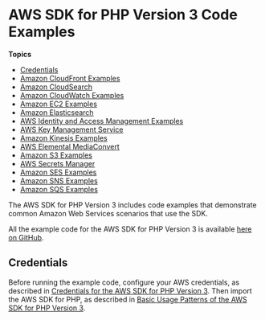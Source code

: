 # AWS SDK for PHP Version 3 Code Examples<a name="examples_index"></a>

**Topics**
+ [Credentials](#credentials)
+ [Amazon CloudFront Examples](cf-examples.md)
+ [Amazon CloudSearch](service_cloudsearch-custom-requests.md)
+ [Amazon CloudWatch Examples](cw-examples.md)
+ [Amazon EC2 Examples](ec2-examples.md)
+ [Amazon Elasticsearch](service_es-data-plane.md)
+ [AWS Identity and Access Management Examples](iam-examples.md)
+ [AWS Key Management Service](kms-examples.md)
+ [Amazon Kinesis Examples](kinesis-examples.md)
+ [AWS Elemental MediaConvert](emc-examples.md)
+ [Amazon S3 Examples](s3-examples.md)
+ [AWS Secrets Manager](secretsmanager-examples-manage-secret.md)
+ [Amazon SES Examples](ses-examples.md)
+ [Amazon SNS Examples](sns-examples.md)
+ [Amazon SQS Examples](sqs-examples.md)

The AWS SDK for PHP Version 3 includes code examples that demonstrate common Amazon Web Services scenarios that use the SDK\.

All the example code for the AWS SDK for PHP Version 3 is available [here on GitHub](https://github.com/awsdocs/aws-doc-sdk-examples/tree/master/php/example_code)\.

## Credentials<a name="credentials"></a>

Before running the example code, configure your AWS credentials, as described in [Credentials for the AWS SDK for PHP Version 3](guide_credentials.md)\. Then import the AWS SDK for PHP, as described in [Basic Usage Patterns of the AWS SDK for PHP Version 3](getting-started_basic-usage.md)\.
